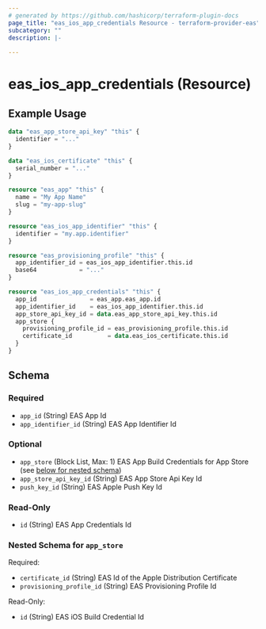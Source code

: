 ```yaml
---
# generated by https://github.com/hashicorp/terraform-plugin-docs
page_title: "eas_ios_app_credentials Resource - terraform-provider-eas"
subcategory: ""
description: |-
  
---
```


# eas_ios_app_credentials (Resource)



## Example Usage

```terraform
data "eas_app_store_api_key" "this" {
  identifier = "..."
}

data "eas_ios_certificate" "this" {
  serial_number = "..."
}

resource "eas_app" "this" {
  name = "My App Name"
  slug = "my-app-slug"
}

resource "eas_ios_app_identifier" "this" {
  identifier = "my.app.identifier"
}

resource "eas_provisioning_profile" "this" {
  app_identifier_id = eas_ios_app_identifier.this.id
  base64            = "..."
}

resource "eas_ios_app_credentials" "this" {
  app_id               = eas_app.eas_app.id
  app_identifier_id    = eas_ios_app_identifier.this.id
  app_store_api_key_id = data.eas_app_store_api_key.this.id
  app_store {
    provisioning_profile_id = eas_provisioning_profile.this.id
    certificate_id          = data.eas_ios_certificate.this.id
  }
}
```

<!-- schema generated by tfplugindocs -->
## Schema

### Required

- `app_id` (String) EAS App Id
- `app_identifier_id` (String) EAS App Identifier Id

### Optional

- `app_store` (Block List, Max: 1) EAS App Build Credentials for App Store (see [below for nested schema](#nestedblock--app_store))
- `app_store_api_key_id` (String) EAS App Store Api Key Id
- `push_key_id` (String) EAS Apple Push Key Id

### Read-Only

- `id` (String) EAS App Credentials Id

<a id="nestedblock--app_store"></a>
### Nested Schema for `app_store`

Required:

- `certificate_id` (String) EAS Id of the Apple Distribution Certificate
- `provisioning_profile_id` (String) EAS Provisioning Profile Id

Read-Only:

- `id` (String) EAS iOS Build Credential Id
